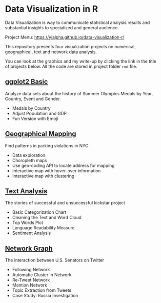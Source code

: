 # Data Visualization in R
Data Visualization is way to communicate statistical analysis results and substantial insights to specialized and general audience.

Project Menu: https://yialpha.github.io/data-visualization-r/

This repository presents four visualization projects on numerical, geographical, text and network data analysis.

You can look at the graphics and my write-up by clicking the link in the title of projects below. All the code are stored in project folder `rmd` file.

## [ggplot2 Basic](https://yialpha.github.io/data-visualization-r/ggplot2-basics/)

Analyze data sets about the history of Summer Olympics Medals by Year, Country, Event and Gender.

- Medals by Country
- Adjust Population and GDP
- Fun Version with Emoji

## [Geographical Mapping](https://yialpha.github.io/data-visualization-r/geo-mapping/)

Find patterns in parking violations in NYC

- Data exploration
- Choropleth maps
- Use geo-coding API to locate address for mapping
- Interactive map with hover-over information
- Interactive map with clustering

## [Text Analysis](https://yialpha.github.io/data-visualization-r/visualize-text/)

The stories of successful and unsuccessful kickstar project

- Basic Categorization Chart
- Cleaning the Text and Word Cloud
- Top Words Plot
- Language Readability Measure
- Sentiment Analysis

## [Network Graph](https://yialpha.github.io/data-visualization-r/network-graph/) 

The interaction between U.S. Senators on Twitter

- Following Network
- Automatic Cluster in Network
- Re-Tweet Network
- Mention Network
- Topic Extraction from Tweets
- Case Study: Russia Investigation